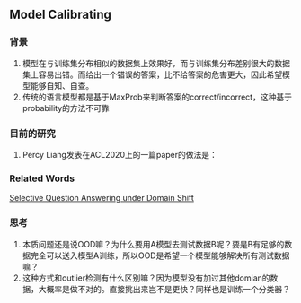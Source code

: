## Model Calibrating

### 背景
1. 模型在与训练集分布相似的数据集上效果好，而与训练集分布差别很大的数据集上容易出错。而给出一个错误的答案，比不给答案的危害更大，因此希望模型能够自知、自查。
2. 传统的语言模型都是基于MaxProb来判断答案的correct/incorrect，这种基于probability的方法不可靠


### 目前的研究
1. Percy Liang发表在ACL2020上的一篇paper的做法是：





### Related Words
[Selective Question Answering under Domain Shift](https://aclanthology.org/2020.acl-main.503.pdf)



### 思考
1. 本质问题还是说OOD嘛？为什么要用A模型去测试数据B呢？要是B有足够的数据完全可以送入模型A训练，所以OOD是希望一个模型能够解决所有测试数据嘛？
2. 这种方式和outlier检测有什么区别嘛？因为模型没有加过其他domian的数据，大概率是做不对的。直接挑出来岂不是更快？同样也是训练一个分类器？
